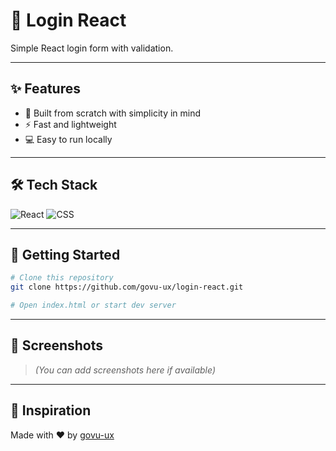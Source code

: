 # 🚀 Login React

Simple React login form with validation.

---

## ✨ Features

- 🔧 Built from scratch with simplicity in mind
- ⚡ Fast and lightweight
- 💻 Easy to run locally

---

## 🛠️ Tech Stack

![React](https://img.shields.io/badge/React-brightgreen)
![CSS](https://img.shields.io/badge/CSS-brightgreen)

---

## 🚀 Getting Started

```bash
# Clone this repository
git clone https://github.com/govu-ux/login-react.git

# Open index.html or start dev server
```

---

## 📸 Screenshots

> *(You can add screenshots here if available)*

---

## 🧠 Inspiration

Made with ❤️ by [govu-ux](https://github.com/govu-ux)
